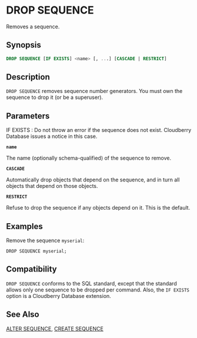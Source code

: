 # DROP SEQUENCE

Removes a sequence.

## Synopsis

```sql
DROP SEQUENCE [IF EXISTS] <name> [, ...] [CASCADE | RESTRICT]
```

## Description

`DROP SEQUENCE` removes sequence number generators. You must own the sequence to drop it (or be a superuser).

## Parameters

IF EXISTS
:   Do not throw an error if the sequence does not exist. Cloudberry Database issues a notice in this case.

**`name`**

The name (optionally schema-qualified) of the sequence to remove.

**`CASCADE`**

Automatically drop objects that depend on the sequence, and in turn all objects that depend on those objects.

**`RESTRICT`**

Refuse to drop the sequence if any objects depend on it. This is the default.

## Examples

Remove the sequence `myserial`:

```
DROP SEQUENCE myserial;
```

## Compatibility

`DROP SEQUENCE` conforms to the SQL standard, except that the standard allows only one sequence to be dropped per command. Also, the `IF EXISTS` option is a Cloudberry Database extension.

## See Also

[ALTER SEQUENCE](/docs/sql-statements/sql-statement-alter-sequence.md), [CREATE SEQUENCE](/docs/sql-statements/sql-statement-create-sequence.md)



